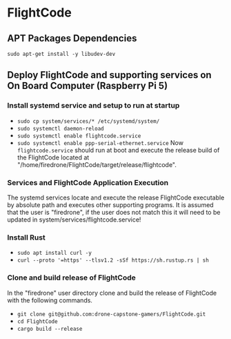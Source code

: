 # FlightCode

## APT Packages Dependencies
`sudo apt-get install -y libudev-dev`

## Deploy FlightCode and supporting services on On Board Computer (Raspberry Pi 5)
### Install systemd service and setup to run at startup
* `sudo cp system/services/* /etc/systemd/system/`
* `sudo systemctl daemon-reload`
* `sudo systemctl enable flightcode.service`
* `sudo systemctl enable ppp-serial-ethernet.service`
Now `flightcode.service` should run at boot and execute the release build of the FlightCode located at "/home/firedrone/FlightCode/target/release/flightcode". 

### Services and FlightCode Application Execution
The systemd services locate and execute the release FlightCode executable by absolute path and executes other supporting programs. It is assumed that the user is "firedrone", if the user does not match this it will need to be updated in system/services/flightcode.service!

### Install Rust
* `sudo apt install curl -y`
* `curl --proto '=https' --tlsv1.2 -sSf https://sh.rustup.rs | sh`

### Clone and build release of FlightCode
In the "firedrone" user directory clone and build the release of FlightCode with the following commands.
* `git clone git@github.com:drone-capstone-gamers/FlightCode.git`
* `cd FlightCode`
* `cargo build --release`
